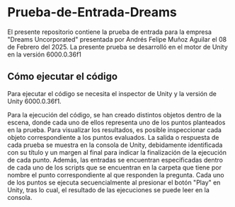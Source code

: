 # Prueba-de-Entrada-Dreams
El presente repositorio contiene la prueba de entrada para la empresa "Dreams Uncorporated" presentada por Andrés Felipe Muñoz Aguilar el 08 de Febrero del 2025. La presente prueba se desarrolló en el motor de Unity en la versión 6000.0.36f1

## Cómo ejecutar el código
Para ejecutar el código se necesita el inspector de Unity y la versión de Unity 6000.0.36f1.

Para la ejecución del código, se han creado distintos objetos dentro de la escena, donde cada uno de ellos representa uno de los puntos planteados en la prueba. Para visualizar los resultados, es posible inspeccionar cada objeto correspondiente a los puntos evaluados. La salida o respuesta de cada prueba se muestra en la consola de Unity, debidamente identificada con su título y un margen al final para indicar la finalización de la ejecución de cada punto. Además, las entradas se encuentran especificadas dentro de cada uno de los scripts que se encuentran en la carpeta que tiene por nombre el punto correspondiente al que responden la pregunta. Cada uno de los puntos se ejecuta secuencialmente al presionar el botón "Play" en Unity, tras lo cual, el resultado de las ejecuciones se puede leer en la consola.
